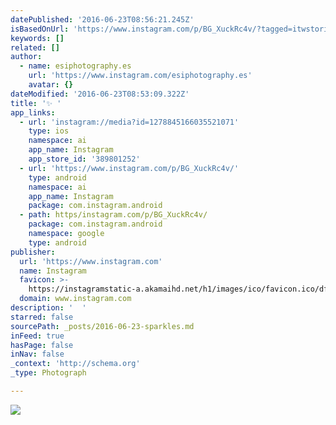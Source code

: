 ```yaml
---
datePublished: '2016-06-23T08:56:21.245Z'
isBasedOnUrl: 'https://www.instagram.com/p/BG_XuckRc4v/?tagged=itwstories'
keywords: []
related: []
author:
  - name: esiphotography.es
    url: 'https://www.instagram.com/esiphotography.es'
    avatar: {}
dateModified: '2016-06-23T08:53:09.322Z'
title: '✨ '
app_links:
  - url: 'instagram://media?id=1278845166035521071'
    type: ios
    namespace: ai
    app_name: Instagram
    app_store_id: '389801252'
  - url: 'https://www.instagram.com/p/BG_XuckRc4v/'
    type: android
    namespace: ai
    app_name: Instagram
    package: com.instagram.android
  - path: https/instagram.com/p/BG_XuckRc4v/
    package: com.instagram.android
    namespace: google
    type: android
publisher:
  url: 'https://www.instagram.com'
  name: Instagram
  favicon: >-
    https://instagramstatic-a.akamaihd.net/h1/images/ico/favicon.ico/dfa85bb1fd63.ico
  domain: www.instagram.com
description: '  '
starred: false
sourcePath: _posts/2016-06-23-sparkles.md
inFeed: true
hasPage: false
inNav: false
_context: 'http://schema.org'
_type: Photograph

---
```

![  ](https://scontent.cdninstagram.com/t51.2885-15/s640x640/sh0.08/e35/13423492_262435897457528_200217772_n.jpg?ig_cache_key=MTI3ODg0NTE2NjAzNTUyMTA3MQ%3D%3D.2)